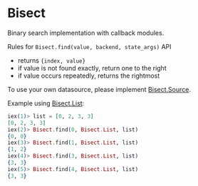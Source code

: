 # Bisect

Binary search implementation with callback modules.

Rules for `Bisect.find(value, backend, state_args)` API
- returns `{index, value}`
- if value is not found exactly, return one to the right
- if value occurs repeatedly, returns the rightmost

To use your own datasource, please implement [Bisect.Source](lib/bisect_source.ex).

Example using [Bisect.List](lib/bisect_list.ex):

```elixir
iex(1)> list = [0, 2, 3, 3]
[0, 2, 3, 3]
iex(2)> Bisect.find(0, Bisect.List, list)
{0, 0}
iex(3)> Bisect.find(1, Bisect.List, list)
{1, 2}
iex(4)> Bisect.find(3, Bisect.List, list)
{3, 3}
iex(5)> Bisect.find(4, Bisect.List, list)
{3, 3}
```
